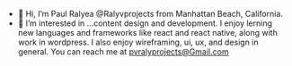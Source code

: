 - 👋 Hi, I’m Paul Ralyea @Ralyvprojects from Manhattan Beach, California.
- 👀 I’m interested in ...content design and development. I enjoy lerning new languages and frameworks like react and react native, along with work in wordpress.
I also enjoy wireframing, ui, ux, and design in general. You can reach me at pvralyprojects@Gmail.com
